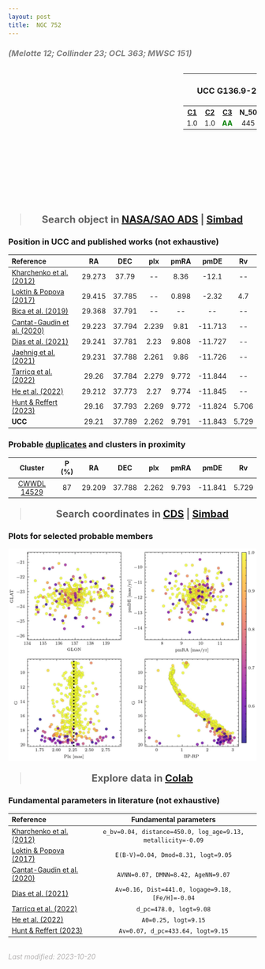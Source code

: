 ```yaml
---
layout: post
title:  NGC 752
---
```

<h3><span style="color: #808080;"><i>(Melotte 12; Collinder 23; OCL 363; MWSC 151)</i></span></h3>
<div style="display: flex; justify-content: space-between;">
 <div style="text-align: center;">
 <!-- Left block -->
 <div id="aladin-lite-div" style="width:355px;height:250px;"></div>
 <script type="text/javascript" src="https://aladin.cds.unistra.fr/AladinLite/api/v3/latest/aladin.js" charset="utf-8"></script>
 <script type="text/javascript">
   let aladin;
   A.init.then(() => {
      aladin = A.aladin('#aladin-lite-div', {survey: "P/DSS2/color", fov:1.193, target: "29.21 37.789"});
   });
 </script>
</div>
<!-- Left block -->

<table style="text-align: center; width:355px;height:250px;">
  <!-- Row 1 (title) -->
  <tr>
    <td colspan="5"><h3>UCC G136.9-23.2</h3></td>
  </tr>
  <!-- Row 2 -->
  <tr>
    <th><a href="https://ucc.ar/faq#what-are-the-c1-c2-and-c3-parameters" title="Photometric class">C1</a></th>
    <th><a href="https://ucc.ar/faq#what-are-the-c1-c2-and-c3-parameters" title="Density class">C2</a></th>
    <th><a href="https://ucc.ar/faq#what-are-the-c1-c2-and-c3-parameters" title="Combined class">C3</a></th>
    <th><div title="Stars with membership probability >50%">N_50</div></th>
    <th><div title="Radius that contains half the members [arcmin]">r_50</div></th>
  </tr>
  <!-- Row 3 -->
  <tr>
    <td>1.0</td>
    <td>1.0</td>
    <td><span style="color: green; font-weight: bold;">A</span><span style="color: green; font-weight: bold;">A</span></td>
    <td>445</td>
    <td>35.8</td>
  </tr>
</table>
</div>

> <p style="text-align:center; font-weight: bold; font-size:20px">Search object in <a href="https://ui.adsabs.harvard.edu/search/q=%20collection%3Aastronomy%20body%3A%22NGC%20752%22&sort=date%20desc%2C%20bibcode%20desc&p_=0" target="_blank">NASA/SAO ADS</a> | <a href="https://simbad.cds.unistra.fr/simbad/sim-id-refs?Ident=ngc752" target="_blank">Simbad</a></p>


### Position in UCC and published works (not exhaustive)

| Reference    | RA    | DEC   | plx  | pmRA  | pmDE   |  Rv  |
| :---         | :---: | :---: | :---: | :---: | :---: | :---: |
|[Kharchenko et al. (2012)](https://ui.adsabs.harvard.edu/abs/2012A%26A...543A.156K) | 29.273 | 37.79 | -- | 8.36 | -12.1 | -- |
|[Loktin & Popova (2017)](https://ui.adsabs.harvard.edu/abs/2017AstBu..72..257L/abstract) | 29.415 | 37.785 | -- | 0.898 | -2.32 | 4.7 |
|[Bica et al. (2019)](https://ui.adsabs.harvard.edu/abs/2019AJ....157...12B/abstract) | 29.368 | 37.791 | -- | -- | -- | -- |
|[Cantat-Gaudin et al. (2020)](https://ui.adsabs.harvard.edu/abs/2020A%26A...640A...1C) | 29.223 | 37.794 | 2.239 | 9.81 | -11.713 | -- |
|[Dias et al. (2021)](https://ui.adsabs.harvard.edu/abs/2021MNRAS.504..356D) | 29.241 | 37.781 | 2.23 | 9.808 | -11.727 | -- |
|[Jaehnig et al. (2021)](https://ui.adsabs.harvard.edu/abs/2021ApJ...923..129J/abstract) | 29.231 | 37.788 | 2.261 | 9.86 | -11.726 | -- |
|[Tarricq et al. (2022)](https://ui.adsabs.harvard.edu/abs/2022A%26A...659A..59T/abstract) | 29.26 | 37.784 | 2.279 | 9.772 | -11.844 | -- |
|[He et al. (2022)](https://ui.adsabs.harvard.edu/abs/2022ApJS..262....7H/abstract) | 29.212 | 37.773 | 2.27 | 9.774 | -11.845 | -- |
|[Hunt & Reffert (2023)](https://ui.adsabs.harvard.edu/abs/2023arXiv230313424H/abstract) | 29.16 | 37.793 | 2.269 | 9.772 | -11.824 | 5.706 |
| **UCC** |29.21 | 37.789 | 2.262 | 9.791 | -11.843 | 5.729 |


### Probable <a href="https://ucc.ar/faq#probable-duplicates" title="See FAQ for definition of proximity">duplicates</a> and clusters in proximity

| Cluster | P (%) | RA    | DEC   | plx   | pmRA  | pmDE  | Rv    |
| :---:   | :---: | :---: | :---: | :---: | :---: | :---: | :---: |
|[CWWDL 14529](https://ucc.ar/_clusters/cwwdl14529/)| 87 | 29.209 | 37.788 | 2.262 | 9.793 | -11.841 | 5.729 |

> <p style="text-align:center; font-weight: bold; font-size:20px">Search coordinates in <a href="https://cdsportal.u-strasbg.fr/?target=29.21,37.789" target="_blank">CDS</a> | <a href="https://simbad.cds.unistra.fr/mobile/object_list.html?coord=29.21%2037.789&output=json&radius=5&userEntry=ngc752" target="_blank">Simbad</a></p>

### Plots for selected probable members

![CLUSTER](https://raw.githubusercontent.com/ucc23/Q2N/main/plots/ngc752.webp)


> <p style="text-align:center; font-weight: bold; font-size:20px">Explore data in <a href="https://colab.research.google.com/github/UCC23/Q2N/blob/master/notebooks/ngc752.ipynb" target="_blank">Colab</a></p>


### Fundamental parameters in literature (not exhaustive)

| Reference |  Fundamental parameters |
| :---         |     :---:      |
| [Kharchenko et al. (2012)](https://ui.adsabs.harvard.edu/abs/2012A%26A...543A.156K) | `e_bv=0.04, distance=450.0, log_age=9.13, metallicity=-0.09` |
| [Loktin & Popova (2017)](https://ui.adsabs.harvard.edu/abs/2017AstBu..72..257L/abstract) | `E(B-V)=0.04, Dmod=8.31, logt=9.05` |
| [Cantat-Gaudin et al. (2020)](https://ui.adsabs.harvard.edu/abs/2020A%26A...640A...1C) | `AVNN=0.07, DMNN=8.42, AgeNN=9.07` |
| [Dias et al. (2021)](https://ui.adsabs.harvard.edu/abs/2021MNRAS.504..356D) | `Av=0.16, Dist=441.0, logage=9.18, [Fe/H]=-0.04` |
| [Tarricq et al. (2022)](https://ui.adsabs.harvard.edu/abs/2022A%26A...659A..59T/abstract) | `d_pc=478.0, logt=9.08` |
| [He et al. (2022)](https://ui.adsabs.harvard.edu/abs/2022ApJS..262....7H/abstract) | `A0=0.25, logt=9.15` |
| [Hunt & Reffert (2023)](https://ui.adsabs.harvard.edu/abs/2023arXiv230313424H/abstract) | `Av=0.07, d_pc=433.64, logt=9.15` |

<br>
<font color="b3b1b1"><i>Last modified: 2023-10-20</i></font>
